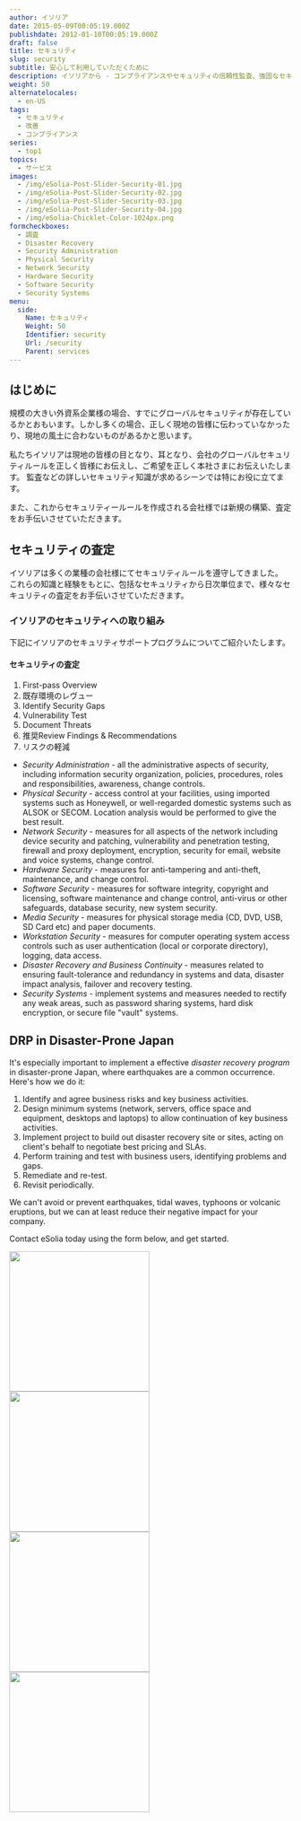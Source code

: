 ```yaml
---
author: イソリア
date: 2015-05-09T00:05:19.000Z
publishdate: 2012-01-10T00:05:19.000Z
draft: false
title: セキュリティ
slug: security
subtitle: 安心して利用していただくために
description: イソリアから - コンプライアンスやセキュリティの信頼性監査、強固なセキュリティをソフト＆ハードにて実装。システムも心もセキュアに
weight: 50
alternatelocales:
  - en-US
tags:
  - セキュリティ
  - 改善
  - コンプライアンス
series:
  - top1
topics:
  - サービス
images:
  - /img/eSolia-Post-Slider-Security-01.jpg
  - /img/eSolia-Post-Slider-Security-02.jpg
  - /img/eSolia-Post-Slider-Security-03.jpg
  - /img/eSolia-Post-Slider-Security-04.jpg  
  - /img/eSolia-Chicklet-Color-1024px.png
formcheckboxes:
  - 調査
  - Disaster Recovery
  - Security Administration
  - Physical Security
  - Network Security
  - Hardware Security
  - Software Security
  - Security Systems
menu:
  side:
    Name: セキュリティ
    Weight: 50
    Identifier: security
    Url: /security
    Parent: services
---
```


## はじめに

規模の大きい外資系企業様の場合、すでにグローバルセキュリティが存在しているかとおもいます。しかし多くの場合、正しく現地の皆様に伝わっていなかったり、現地の風土に合わないものがあるかと思います。

私たちイソリアは現地の皆様の目となり、耳となり、会社のグローバルセキュリティルールを正しく皆様にお伝えし、ご希望を正しく本社さまにお伝えいたします。
監査などの詳しいセキュリティ知識が求めるシーンでは特にお役に立てます。

また、これからセキュリティールールを作成される会社様では新規の構築、査定をお手伝いさせていただきます。

## セキュリティの査定

イソリアは多くの業種の会社様にてセキュリティルールを遵守してきました。
これらの知識と経験をもとに、包括なセキュリティから日次単位まで、様々なセキュリティの査定をお手伝いさせていただきます。

### イソリアのセキュリティへの取り組み

下記にイソリアのセキュリティサポートプログラムについてご紹介いたします。

<div class="esolia-card-panel blue-grey darken-4 z-depth-1">
  <h4 class="center green-text text-accent-3">セキュリティの査定</h4>
    <ol>
      <li class="white-text">First-pass Overview</li>
      <li class="white-text">既存環境のレヴュー</li>
      <li class="white-text">Identify Security Gaps</li>
      <li class="white-text">Vulnerability Test</li>
      <li class="white-text">Document Threats</li>
      <li class="white-text">推奨Review Findings & Recommendations</li>
      <li class="white-text">リスクの軽減</li>
    </ol>
</div>

* _Security Administration_ - all the administrative aspects of security, including information security organization, policies, procedures, roles and responsibilities, awareness, change controls.
* _Physical Security_ - access control at your facilities, using imported systems such as Honeywell, or well-regarded domestic systems such as ALSOK or SECOM. Location analysis would be performed to give the best result.
* _Network Security_ - measures for all aspects of the network including device security and patching, vulnerability and penetration testing, firewall and proxy deployment, encryption, security for email, website and voice systems, change control.
* _Hardware Security_ - measures for anti-tampering and anti-theft, maintenance, and change control.
* _Software Security_ - measures for software integrity, copyright and licensing, software maintenance and change control, anti-virus or other safeguards, database security, new system security.
* _Media Security_ - measures for physical storage media (CD, DVD, USB, SD Card etc) and paper documents.
* _Workstation Security_ - measures for computer operating system access controls such as user authentication (local or corporate directory), logging, data access.
* _Disaster Recovery and Business Continuity_ - measures related to ensuring fault-tolerance and redundancy in systems and data, disaster impact analysis, failover and recovery testing.
* _Security Systems_ - implement systems and measures needed to rectify any weak areas, such as password sharing systems, hard disk encryption, or secure file "vault" systems.

## DRP in Disaster-Prone Japan

It's especially important to implement a effective _disaster recovery program_ in disaster-prone Japan, where earthquakes are a common occurrence. Here's how we do it:

1. Identify and agree business risks and key business activities.
1. Design minimum systems (network, servers, office space and equipment, desktops and laptops) to allow continuation of key business activities.
1. Implement project to build out disaster recovery site or sites, acting on client's behalf to negotiate best pricing and SLAs.
1. Perform training and test with business users, identifying problems and gaps.
1. Remediate and re-test.
1. Revisit periodically.

We can't avoid or prevent earthquakes, tidal waves, typhoons or volcanic eruptions, but we can at least reduce their negative impact for your company.

Contact eSolia today using the form below, and get started.

<div class="row">
  <div class="col s12 m6 l3"><img class="materialboxed" data-caption="Washlet sit deeply - by eSolia Inc." width="250" src="/img/eSolia-Post-Slider-Security-01.jpg"></div>
  <div class="col s12 m6 l3"><img class="materialboxed" data-caption="Shank's pony - by eSolia Inc." width="250" src="/img/eSolia-Post-Slider-Security-02.jpg"></div>
  <div class="col s12 m6 l3"><img class="materialboxed" data-caption="Whoopie pie - by eSolia Inc." width="250" src="/img/eSolia-Post-Slider-Security-03.jpg"></div>
  <div class="col s12 m6 l3"><img class="materialboxed" data-caption="Whoopie pie - by eSolia Inc." width="250" src="/img/eSolia-Post-Slider-Security-04.jpg"></div>  
</div>
